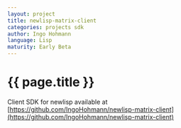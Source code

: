 ```yaml
---
layout: project
title: newlisp-matrix-client
categories: projects sdk
author: Ingo Hohmann
language: Lisp
maturity: Early Beta
---
```


# {{ page.title }}
Client SDK for newlisp available at [https://github.com/IngoHohmann/newlisp-matrix-client](https://github.com/IngoHohmann/newlisp-matrix-client)
